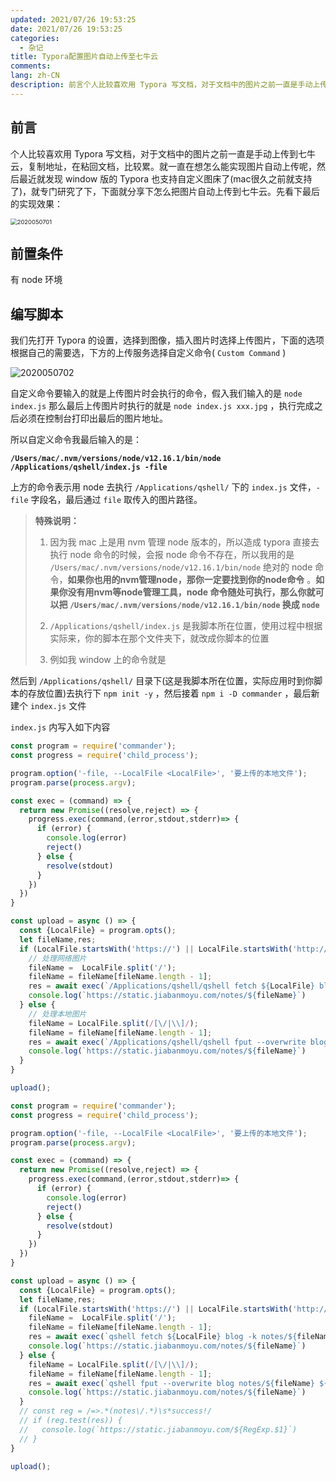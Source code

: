 ```yaml
---
updated: 2021/07/26 19:53:25
date: 2021/07/26 19:53:25
categories: 
  - 杂记
title: Typora配置图片自动上传至七牛云
comments: 
lang: zh-CN
description: 前言个人比较喜欢用 Typora 写文档，对于文档中的图片之前一直是手动上传到七牛云，复制地址，在粘回文档，比较累。就一直在想怎么能实现图片自动上传呢，然后最近就发现 window 版的 Typora 也支持自定义图床了(mac很久之前就支持了)，就专门研究了下，下面就分享下怎么把图片自动上传到七牛云。先看下最后的实现效果：
---
```


## 前言

个人比较喜欢用 Typora 写文档，对于文档中的图片之前一直是手动上传到七牛云，复制地址，在粘回文档，比较累。就一直在想怎么能实现图片自动上传呢，然后最近就发现 window 版的 Typora 也支持自定义图床了(mac很久之前就支持了)，就专门研究了下，下面就分享下怎么把图片自动上传到七牛云。先看下最后的实现效果：

<img src="https://static.jiabanmoyu.com/notes/2020050701.gif" alt="2020050701" style="zoom:67%;" />

## 前置条件

有 node 环境

## 编写脚本

我们先打开 Typora 的设置，选择到图像，插入图片时选择上传图片，下面的选项根据自己的需要选，下方的上传服务选择自定义命令( `Custom Command` )

![2020050702](https://static.jiabanmoyu.com/notes/2020050702.png)

自定义命令要输入的就是上传图片时会执行的命令，假入我们输入的是 `node index.js` 那么最后上传图片时执行的就是 `node index.js xxx.jpg` ，执行完成之后必须在控制台打印出最后的图片地址。

所以自定义命令我最后输入的是： 

**`/Users/mac/.nvm/versions/node/v12.16.1/bin/node /Applications/qshell/index.js -file`**

上方的命令表示用 node 去执行 `/Applications/qshell/` 下的 `index.js` 文件，`-file` 字段名，最后通过 `file` 取传入的图片路径。

>**特殊说明：**
>
>1. 因为我 mac 上是用 nvm 管理 node 版本的，所以造成 typora 直接去执行 node 命令的时候，会报 node 命令不存在，所以我用的是 `/Users/mac/.nvm/versions/node/v12.16.1/bin/node` 绝对的 node 命令，**如果你也用的nvm管理node，那你一定要找到你的node命令** 。**如果你没有用nvm等node管理工具，node 命令随处可执行，那么你就可以把 `/Users/mac/.nvm/versions/node/v12.16.1/bin/node` 换成 `node`** 
>
>2. `/Applications/qshell/index.js` 是我脚本所在位置，使用过程中根据实际来，你的脚本在那个文件夹下，就改成你脚本的位置
>
>3. 例如我 window 上的命令就是 

然后到 `/Applications/qshell/` 目录下(这是我脚本所在位置，实际应用时到你脚本的存放位置)去执行下 `npm init -y` ，然后接着 `npm i -D commander` ，最后新建个 `index.js` 文件

`index.js` 内写入如下内容

```js
const program = require('commander');
const progress = require('child_process');

program.option('-file, --LocalFile <LocalFile>', '要上传的本地文件');
program.parse(process.argv);

const exec = (command) => {
  return new Promise((resolve,reject) => {
    progress.exec(command,(error,stdout,stderr)=> {
      if (error) {
        console.log(error)
        reject()
      } else {
        resolve(stdout)
      }
    })
  })
}

const upload = async () => {
  const {LocalFile} = program.opts();
  let fileName,res;
  if (LocalFile.startsWith('https://') || LocalFile.startsWith('http://')) {
    // 处理网络图片
    fileName =  LocalFile.split('/');
    fileName = fileName[fileName.length - 1];
    res = await exec(`/Applications/qshell/qshell fetch ${LocalFile} blog -k notes/${fileName}`);
    console.log(`https://static.jiabanmoyu.com/notes/${fileName}`)
  } else {
    // 处理本地图片
    fileName = LocalFile.split(/[\/|\\]/);
    fileName = fileName[fileName.length - 1];
    res = await exec(`/Applications/qshell/qshell fput --overwrite blog notes/${fileName} ${LocalFile}`);
    console.log(`https://static.jiabanmoyu.com/notes/${fileName}`)
  }
}

upload();
```















```js
const program = require('commander');
const progress = require('child_process');

program.option('-file, --LocalFile <LocalFile>', '要上传的本地文件');
program.parse(process.argv);

const exec = (command) => {
  return new Promise((resolve,reject) => {
    progress.exec(command,(error,stdout,stderr)=> {
      if (error) {
        console.log(error)
        reject()
      } else {
        resolve(stdout)
      }
    })
  })
}

const upload = async () => {
  const {LocalFile} = program.opts();
  let fileName,res;
  if (LocalFile.startsWith('https://') || LocalFile.startsWith('http://')) {
    fileName =  LocalFile.split('/');
    fileName = fileName[fileName.length - 1];
    res = await exec(`qshell fetch ${LocalFile} blog -k notes/${fileName}`);
    console.log(`https://static.jiabanmoyu.com/notes/${fileName}`)
  } else {
    fileName = LocalFile.split(/[\/|\\]/);
    fileName = fileName[fileName.length - 1];
    res = await exec(`qshell fput --overwrite blog notes/${fileName} ${LocalFile}`);
    console.log(`https://static.jiabanmoyu.com/notes/${fileName}`)
  }
  // const reg = /=>.*(notes\/.*)\s*success!/
  // if (reg.test(res)) {
  //   console.log(`https://static.jiabanmoyu.com/${RegExp.$1}`)
  // }
}

upload();
```

